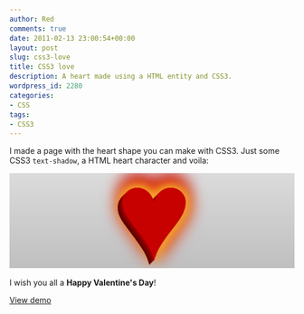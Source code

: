 ```yaml
---
author: Red
comments: true
date: 2011-02-13 23:00:54+00:00
layout: post
slug: css3-love
title: CSS3 love
description: A heart made using a HTML entity and CSS3.
wordpress_id: 2280
categories:
- CSS
tags:
- CSS3
---
```


I made a page with the heart shape you can make with CSS3. Just some CSS3 `text-shadow`, a HTML heart character and voila:

![CSS3 love icon](/wp-content/uploads/2011/02/css3-love.jpg)

<!-- more -->

I wish you all a **Happy Valentine's Day**!

[View demo](/wp-content/uploads/2011/02/css3-love-demo.html)